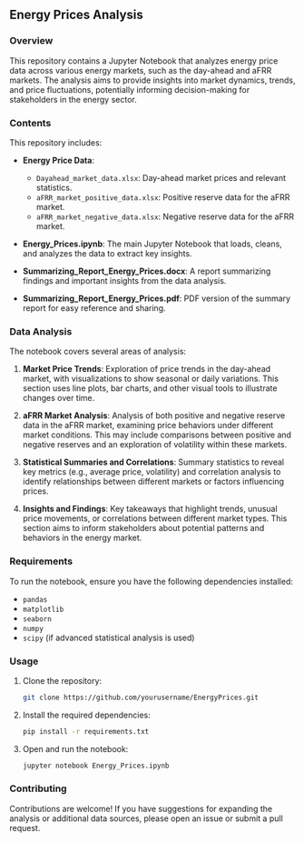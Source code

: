 ## Energy Prices Analysis

### Overview
This repository contains a Jupyter Notebook that analyzes energy price data across various energy markets, such as the day-ahead and aFRR markets. The analysis aims to provide insights into market dynamics, trends, and price fluctuations, potentially informing decision-making for stakeholders in the energy sector.

### Contents
This repository includes:
- **Energy Price Data**:
  - `Dayahead_market_data.xlsx`: Day-ahead market prices and relevant statistics.
  - `aFRR_market_positive_data.xlsx`: Positive reserve data for the aFRR market.
  - `aFRR_market_negative_data.xlsx`: Negative reserve data for the aFRR market.

- **Energy_Prices.ipynb**: The main Jupyter Notebook that loads, cleans, and analyzes the data to extract key insights.
- **Summarizing_Report_Energy_Prices.docx**: A report summarizing findings and important insights from the data analysis.
- **Summarizing_Report_Energy_Prices.pdf**: PDF version of the summary report for easy reference and sharing.

### Data Analysis
The notebook covers several areas of analysis:
1. **Market Price Trends**: Exploration of price trends in the day-ahead market, with visualizations to show seasonal or daily variations. This section uses line plots, bar charts, and other visual tools to illustrate changes over time.

2. **aFRR Market Analysis**: Analysis of both positive and negative reserve data in the aFRR market, examining price behaviors under different market conditions. This may include comparisons between positive and negative reserves and an exploration of volatility within these markets.

3. **Statistical Summaries and Correlations**: Summary statistics to reveal key metrics (e.g., average price, volatility) and correlation analysis to identify relationships between different markets or factors influencing prices.

4. **Insights and Findings**: Key takeaways that highlight trends, unusual price movements, or correlations between different market types. This section aims to inform stakeholders about potential patterns and behaviors in the energy market.

### Requirements
To run the notebook, ensure you have the following dependencies installed:
- `pandas`
- `matplotlib`
- `seaborn`
- `numpy`
- `scipy` (if advanced statistical analysis is used)

### Usage
1. Clone the repository:
   ```bash
   git clone https://github.com/yourusername/EnergyPrices.git
   ```
2. Install the required dependencies:
   ```bash
   pip install -r requirements.txt
   ```
3. Open and run the notebook:
   ```bash
   jupyter notebook Energy_Prices.ipynb
   ```

### Contributing
Contributions are welcome! If you have suggestions for expanding the analysis or additional data sources, please open an issue or submit a pull request.
